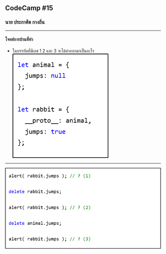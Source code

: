 ## CodeCamp #15

### นาย ประกาศิต กางถิ่น

---

#### โจทย์การบ้านที่ทำ

- ในบรรทัดที่มีเลข 1 2 และ 3 จะได้ค่าออกมาเป็นอะไร
  ![Alt text](image.png)

---

![Alt text](image-1.png)
